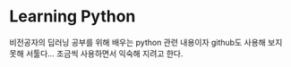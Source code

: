 # Learning Python

비전공자의 딥러닝 공부를 위해 배우는 python 관련 내용이자 
github도 사용해 보지 못해 서툴다...
조금씩 사용하면서 익숙해 지려고 한다.
